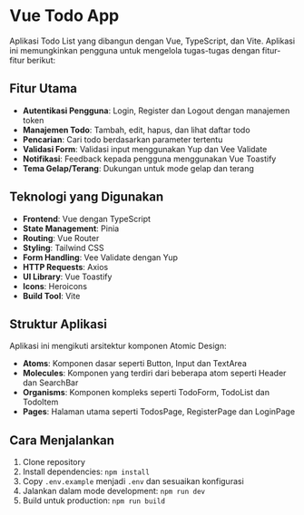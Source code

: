 # Vue Todo App

Aplikasi Todo List yang dibangun dengan Vue, TypeScript, dan Vite. Aplikasi ini memungkinkan pengguna untuk mengelola tugas-tugas dengan fitur-fitur berikut:

## Fitur Utama
- **Autentikasi Pengguna**: Login, Register dan Logout dengan manajemen token
- **Manajemen Todo**: Tambah, edit, hapus, dan lihat daftar todo
- **Pencarian**: Cari todo berdasarkan parameter tertentu
- **Validasi Form**: Validasi input menggunakan Yup dan Vee Validate
- **Notifikasi**: Feedback kepada pengguna menggunakan Vue Toastify
- **Tema Gelap/Terang**: Dukungan untuk mode gelap dan terang

## Teknologi yang Digunakan
- **Frontend**: Vue dengan TypeScript
- **State Management**: Pinia
- **Routing**: Vue Router
- **Styling**: Tailwind CSS
- **Form Handling**: Vee Validate dengan Yup
- **HTTP Requests**: Axios
- **UI Library**: Vue Toastify
- **Icons**: Heroicons
- **Build Tool**: Vite

## Struktur Aplikasi
Aplikasi ini mengikuti arsitektur komponen Atomic Design:
- **Atoms**: Komponen dasar seperti Button, Input dan TextArea
- **Molecules**: Komponen yang terdiri dari beberapa atom seperti Header dan SearchBar
- **Organisms**: Komponen kompleks seperti TodoForm, TodoList dan TodoItem
- **Pages**: Halaman utama seperti TodosPage, RegisterPage dan LoginPage

## Cara Menjalankan
1. Clone repository
2. Install dependencies: `npm install`
3. Copy `.env.example` menjadi `.env` dan sesuaikan konfigurasi
4. Jalankan dalam mode development: `npm run dev`
5. Build untuk production: `npm run build`        